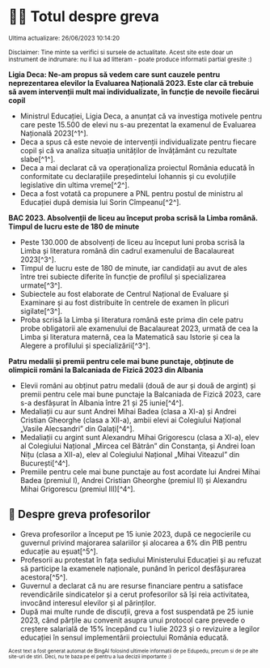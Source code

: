 # 👩‍🏫 Totul despre greva
<sub>Ultima actualizare: 26/06/2023 10:14:20</sub>

<sub>Disclaimer: Tine minte sa verifici si sursele de actualitate. Acest site este doar un instrument de indrumare: nu il lua ad litteram - poate produce informatii partial gresite :)</sub>

**Ligia Deca: Ne-am propus să vedem care sunt cauzele pentru neprezentarea elevilor la Evaluarea Națională 2023. Este clar că trebuie să avem intervenții mult mai individualizate, în funcție de nevoile fiecărui copil**
- Ministrul Educației, Ligia Deca, a anunțat că va investiga motivele pentru care peste 15.500 de elevi nu s-au prezentat la examenul de Evaluarea Națională 2023[^1^].
- Deca a spus că este nevoie de intervenții individualizate pentru fiecare copil și că va analiza situația unităților de învățământ cu rezultate slabe[^1^].
- Deca a mai declarat că va operaționaliza proiectul România educată în conformitate cu declarațiile președintelui Iohannis și cu evoluțiile legislative din ultima vreme[^2^].
- Deca a fost votată ca propunere a PNL pentru postul de ministru al Educației după demisia lui Sorin Cîmpeanu[^2^].

**BAC 2023. Absolvenții de liceu au început proba scrisă la Limba română. Timpul de lucru este de 180 de minute**
- Peste 130.000 de absolvenți de liceu au început luni proba scrisă la Limba și literatura română din cadrul examenului de Bacalaureat 2023[^3^].
- Timpul de lucru este de 180 de minute, iar candidații au avut de ales între trei subiecte diferite în funcție de profilul și specializarea urmate[^3^].
- Subiectele au fost elaborate de Centrul Național de Evaluare și Examinare și au fost distribuite în centrele de examen în plicuri sigilate[^3^].
- Proba scrisă la Limba și literatura română este prima din cele patru probe obligatorii ale examenului de Bacalaureat 2023, urmată de cea la Limba și literatura maternă, cea la Matematică sau Istorie și cea la Alegere a profilului și specializării[^3^].

**Patru medalii și premii pentru cele mai bune punctaje, obținute de olimpicii români la Balcaniada de Fizică 2023 din Albania**
- Elevii români au obținut patru medalii (două de aur și două de argint) și premii pentru cele mai bune punctaje la Balcaniada de Fizică 2023, care s-a desfășurat în Albania între 21 și 25 iunie[^4^].
- Medaliații cu aur sunt Andrei Mihai Badea (clasa a XI-a) și Andrei Cristian Gheorghe (clasa a XII-a), ambii elevi ai Colegiului Național „Vasile Alecsandri” din Galați[^4^].
- Medaliații cu argint sunt Alexandru Mihai Grigorescu (clasa a XI-a), elev al Colegiului Național „Mircea cel Bătrân” din Constanța, și Andrei Ioan Nițu (clasa a XII-a), elev al Colegiului Național „Mihai Viteazul” din București[^4^].
- Premiile pentru cele mai bune punctaje au fost acordate lui Andrei Mihai Badea (premiul I), Andrei Cristian Gheorghe (premiul II) și Alexandru Mihai Grigorescu (premiul III)[^4^].

## 🏫 Despre greva profesorilor
- Greva profesorilor a început pe 15 iunie 2023, după ce negocierile cu guvernul privind majorarea salariilor și alocarea a 6% din PIB pentru educație au eșuat[^5^].
- Profesorii au protestat în fața sediului Ministerului Educației și au refuzat să participe la examenele naționale, punând în pericol desfășurarea acestora[^5^].
- Guvernul a declarat că nu are resurse financiare pentru a satisface revendicările sindicatelor și a cerut profesorilor să își reia activitatea, invocând interesul elevilor și al părinților.
- După mai multe runde de discuții, greva a fost suspendată pe 25 iunie 2023, când părțile au convenit asupra unui protocol care prevede o creștere salarială de 15% începând cu 1 iulie 2023 și o revizuire a legilor educației în sensul implementării proiectului România educată.


<sub><sub>Acest text a fost generat automat de BingAI folosind ultimele informatii de pe Edupedu, precum si de pe alte site-uri de stiri. Deci, nu te baza pe el pentru a lua decizii importante :)</sub></sub>